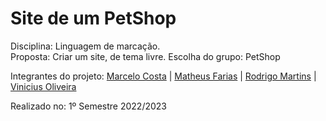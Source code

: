 # Site de um PetShop
Disciplina: Linguagem de marcação.<br>
Proposta: Criar um site, de tema livre. Escolha do grupo: PetShop<br>

Integrantes do projeto:
<a href="https://github.com/marcellu-s">Marcelo Costa</a> |
<a href="https://github.com/MatthewsTomts">Matheus Farias</a> |
<a href="https://github.com/Rodrigo-Martins-Mateus">Rodrigo Martins</a> |
<a href="https://github.com/VerNancio">Vinicius Oliveira</a>

Realizado no: 1º Semestre 2022/2023
